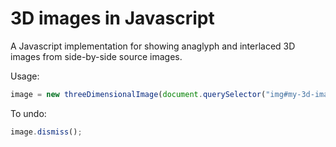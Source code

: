 # 3D images in Javascript
A Javascript implementation for showing anaglyph and interlaced 3D images from side-by-side source images.

Usage:
```javascript
image = new threeDimensionalImage(document.querySelector("img#my-3d-image"));
```

To undo:
```javascript
image.dismiss();
```

